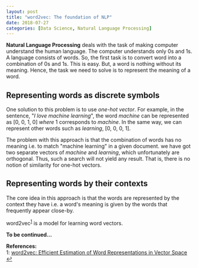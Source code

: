 ```yaml
---
layout: post
title: "word2vec: The foundation of NLP"
date: 2018-07-27
categories: [Data Science, Natural Language Processing]
---
```


**Natural Language Processing** deals with the task of making computer understand the human language. The computer understands only 0s and 1s. A language consists of words. So, the first task is to convert word into a combination of 0s and 1s. This is easy. But, a word is nothing without its meaning. Hence, the task we need to solve is to represent the meaning of a word.

## Representing words as discrete symbols

One solution to this problem is to use *one-hot vector*. For example, in the sentence, "*I love machine learning*", the word *machine* can be represented as [0, 0, 1, 0] *where* 1 corresponds to *machine*. In the same way, we can represent other words such as *learning*, [0, 0, 0, 1].

The problem with this approach is that the combination of words has no meaning i.e. to match "machine learning" in a given document. we have got two separate vectors of *machine* and *learning*, which unfortunately are orthogonal. Thus, such a search will not yield any result. That is, there is no notion of similarity for one-hot vectors.

## Representing words by their contexts

The core idea in this approach is that the words are represented by the context they have i.e. a word's meaning is given by the words that frequently appear close-by.

word2vec<sup id="a1">[1](#myfootnote1)</sup> is a model for learning word vectors.


**To be continued...**


**References:**  
<a name="myfootnote1"></a>1: [word2vec:  Efficient Estimation of Word Representations in Vector Space](https://arxiv.org/abs/1301.3781) [↩](#a1) 
